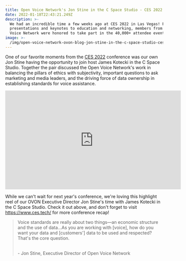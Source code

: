 ```yaml
---
title: Open Voice Network's Jon Stine in the C Space Studio - CES 2022 Highlights
date: 2022-01-18T22:43:21.249Z
description: >-
  We had an incredible time a few weeks ago at CES 2022 in Las Vegas! From the
  presentations and keynotes to education and networking, members from the Open
  Voice Network were honored to take part in the 40,000+ attendee event.
image: >-
  /img/open-voice-network-ovon-blog-jon-stine-in-the-c-space-studio-ces-2022-highlights.png
---
```

One of our favorite moments from the [CES 2022](https://www.ces.tech/) conference was our own Jon Stine having the opportunity to join host James Kotecki in the C Space Studio. Together the pair discussed the Open Voice Network's work in balancing the pillars of ethics with subjectivity, important questions to ask marketing and media leaders, and the driving force of data ownership in establishing standards for voice assistance.

<iframe width="560" height="315" src="https://www.youtube.com/embed/osJkfWOwSqA?rel=0" title="YouTube video player" frameborder="0" rel=0 allow="accelerometer; autoplay; clipboard-write; encrypted-media; gyroscope; picture-in-picture" allowfullscreen></iframe>

While we can't wait for next year's conference, we're loving this highlight reel of our OVON Executive Director Jon Stine's time with James Kotecki in the C Space Studio. Check it out above, and don't forget to visit <https://www.ces.tech/> for more conference recap!

> Voice standards are really about two things—an economic structure and the use of data...As you are working with \[voice], how do you want your data and \[customers'] data to be used and respected? That's the core question. <br></br>
>
> \- Jon Stine, Executive Director of Open Voice Network
